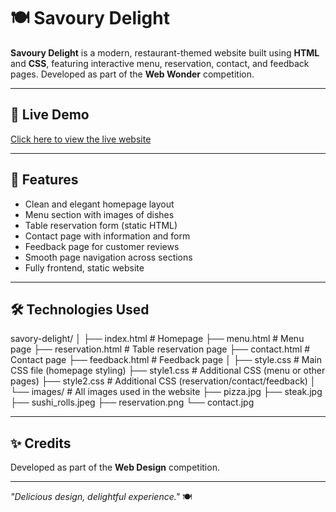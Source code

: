 # 🍽️ Savoury Delight

**Savoury Delight** is a modern, restaurant-themed website built using **HTML** and **CSS**, featuring interactive menu, reservation, contact, and feedback pages. Developed as part of the **Web Wonder** competition.

---

## 🔗 Live Demo
[Click here to view the live website](https://yourusername.github.io/savory-delight/)

---

## 🧩 Features
- Clean and elegant homepage layout  
- Menu section with images of dishes  
- Table reservation form (static HTML)  
- Contact page with information and form  
- Feedback page for customer reviews  
- Smooth page navigation across sections  
- Fully frontend, static website  

---

## 🛠️ Technologies Used
savory-delight/
│ 
├── index.html          # Homepage
├── menu.html           # Menu page
├── reservation.html    # Table reservation page
├── contact.html        # Contact page
├── feedback.html       # Feedback page
│
├── style.css           # Main CSS file (homepage styling)
├── style1.css          # Additional CSS (menu or other pages)
├── style2.css          # Additional CSS (reservation/contact/feedback)
│
└── images/             # All images used in the website
     ├── pizza.jpg
     ├── steak.jpg
     ├── sushi_rolls.jpeg
     ├── reservation.png
     └── contact.jpg

---

## ✨ Credits
Developed as part of the **Web Design** competition.

--- 

*"Delicious design, delightful experience."* 🍽️

